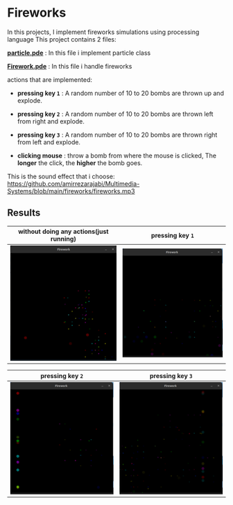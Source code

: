 # Fireworks

In this projects, I implement fireworks simulations using processing language
This project contains 2 files:

**[particle.pde](./particle.pde)** : In this file i implement particle class

**[Firework.pde](./Firework.pde)** : In this file i handle fireworks

actions that are implemented:
*   **pressing key `1`** : A random number of 10 to 20 bombs are thrown up and explode.

*   **pressing key `2`** : A random number of 10 to 20 bombs are thrown left from right and explode.

*   **pressing key `3`** : A random number of 10 to 20 bombs are thrown right from left and explode.

*   **clicking mouse** : throw a bomb from where the mouse is clicked, The **longer** the click, the **higher** the bomb goes.

This is the sound effect that i choose:
https://github.com/amirrezarajabi/Multimedia-Systems/blob/main/fireworks/fireworks.mp3

## Results



**without doing any actions(just running)**           | **pressing key `1`**
:-------------------------:|:-------------------------:
![](./pic/normal.png) | ![](./pic/press1.png)


**pressing key `2`**| **pressing key `3`**
:-------------------------:|:-------------------------:
![](./pic/press2.png) | ![](./pic/press3.png)
